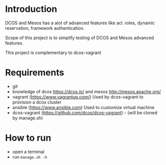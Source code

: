 # Introduction

DCOS and Mesos has a alot of advanced features like acl. roles, dynamic reservation, framework authentication.

Scope of this project is to simplify testing of DCOS and Mesos advanced features.


This project is complementary to dcos-vagrant

# Requirements

- git
- knowledge of dcos https://dcos.io/ and mesos http://mesos.apache.org/
- vagrant (https://www.vagrantup.com/) Used by dcos-vagrant to provision a dcos cluster
- ansible (https://www.ansible.com) Used to customize virtual machine
- dcos-vagrant (https://github.com/dcos/dcos-vagrant) - (will be cloned by manage.sh)

# How to run
- open a terminal
- run `manage.sh -h`

